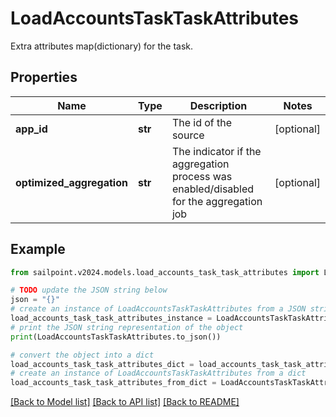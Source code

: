 # LoadAccountsTaskTaskAttributes

Extra attributes map(dictionary) for the task.

## Properties

Name | Type | Description | Notes
------------ | ------------- | ------------- | -------------
**app_id** | **str** | The id of the source | [optional] 
**optimized_aggregation** | **str** | The indicator if the aggregation process was enabled/disabled for the aggregation job | [optional] 

## Example

```python
from sailpoint.v2024.models.load_accounts_task_task_attributes import LoadAccountsTaskTaskAttributes

# TODO update the JSON string below
json = "{}"
# create an instance of LoadAccountsTaskTaskAttributes from a JSON string
load_accounts_task_task_attributes_instance = LoadAccountsTaskTaskAttributes.from_json(json)
# print the JSON string representation of the object
print(LoadAccountsTaskTaskAttributes.to_json())

# convert the object into a dict
load_accounts_task_task_attributes_dict = load_accounts_task_task_attributes_instance.to_dict()
# create an instance of LoadAccountsTaskTaskAttributes from a dict
load_accounts_task_task_attributes_from_dict = LoadAccountsTaskTaskAttributes.from_dict(load_accounts_task_task_attributes_dict)
```
[[Back to Model list]](../README.md#documentation-for-models) [[Back to API list]](../README.md#documentation-for-api-endpoints) [[Back to README]](../README.md)


